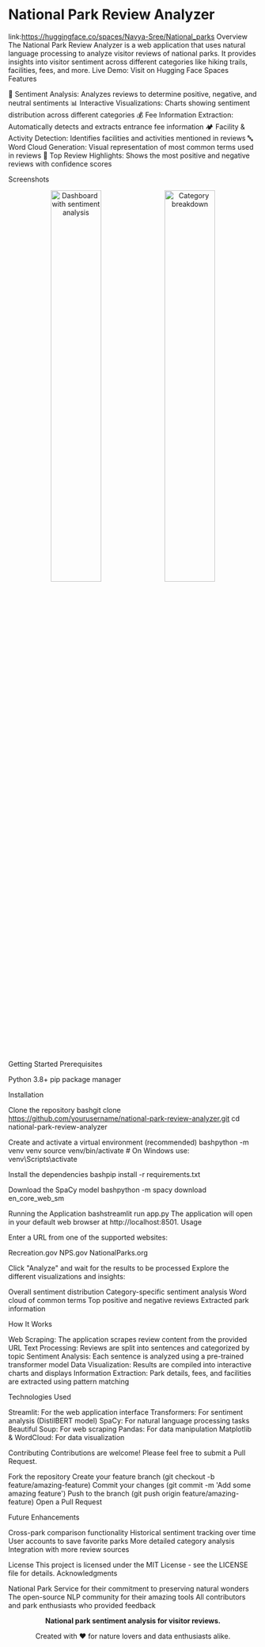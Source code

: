 # National Park Review Analyzer
link:https://huggingface.co/spaces/Navya-Sree/National_parks
Overview
The National Park Review Analyzer is a web application that uses natural language processing to analyze visitor reviews of national parks. It provides insights into visitor sentiment across different categories like hiking trails, facilities, fees, and more.
Live Demo: Visit on Hugging Face Spaces
Features

🧠 Sentiment Analysis: Analyzes reviews to determine positive, negative, and neutral sentiments
📊 Interactive Visualizations: Charts showing sentiment distribution across different categories
💰 Fee Information Extraction: Automatically detects and extracts entrance fee information
🏕️ Facility & Activity Detection: Identifies facilities and activities mentioned in reviews
🔤 Word Cloud Generation: Visual representation of most common terms used in reviews
📝 Top Review Highlights: Shows the most positive and negative reviews with confidence scores

Screenshots
<div align="center">
  <img src="https://i.imgur.com/placeholder1.jpg" width="45%" alt="Dashboard with sentiment analysis" />
  <img src="https://i.imgur.com/placeholder2.jpg" width="45%" alt="Category breakdown" />
</div>
Getting Started
Prerequisites

Python 3.8+
pip package manager

Installation

Clone the repository
bashgit clone https://github.com/yourusername/national-park-review-analyzer.git
cd national-park-review-analyzer

Create and activate a virtual environment (recommended)
bashpython -m venv venv
source venv/bin/activate  # On Windows use: venv\Scripts\activate

Install the dependencies
bashpip install -r requirements.txt

Download the SpaCy model
bashpython -m spacy download en_core_web_sm


Running the Application
bashstreamlit run app.py
The application will open in your default web browser at http://localhost:8501.
Usage

Enter a URL from one of the supported websites:

Recreation.gov
NPS.gov
NationalParks.org


Click "Analyze" and wait for the results to be processed
Explore the different visualizations and insights:

Overall sentiment distribution
Category-specific sentiment analysis
Word cloud of common terms
Top positive and negative reviews
Extracted park information



How It Works

Web Scraping: The application scrapes review content from the provided URL
Text Processing: Reviews are split into sentences and categorized by topic
Sentiment Analysis: Each sentence is analyzed using a pre-trained transformer model
Data Visualization: Results are compiled into interactive charts and displays
Information Extraction: Park details, fees, and facilities are extracted using pattern matching

Technologies Used

Streamlit: For the web application interface
Transformers: For sentiment analysis (DistilBERT model)
SpaCy: For natural language processing tasks
Beautiful Soup: For web scraping
Pandas: For data manipulation
Matplotlib & WordCloud: For data visualization

Contributing
Contributions are welcome! Please feel free to submit a Pull Request.

Fork the repository
Create your feature branch (git checkout -b feature/amazing-feature)
Commit your changes (git commit -m 'Add some amazing feature')
Push to the branch (git push origin feature/amazing-feature)
Open a Pull Request

Future Enhancements

 Cross-park comparison functionality
 Historical sentiment tracking over time
 User accounts to save favorite parks
 More detailed category analysis
 Integration with more review sources

License
This project is licensed under the MIT License - see the LICENSE file for details.
Acknowledgments

National Park Service for their commitment to preserving natural wonders
The open-source NLP community for their amazing tools
All contributors and park enthusiasts who provided feedback


<div align="center">
  <p>
    <strong>National park sentiment analysis for visitor reviews.</strong>
  </p>
  <p>
    Created with ❤️ for nature lovers and data enthusiasts alike.
  </p>
</div>
